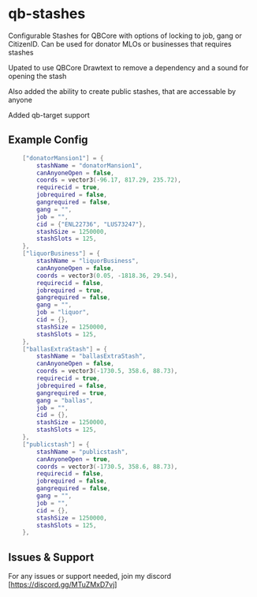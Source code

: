 # qb-stashes

Configurable Stashes for QBCore with options of locking to job, gang or CitizenID. Can be used for donator MLOs or businesses that requires stashes

Upated to use QBCore Drawtext to remove a dependency and a sound for opening the stash

Also added the ability to create public stashes, that are accessable by anyone

Added qb-target support

## Example Config

```lua
    ["donatorMansion1"] = {
        stashName = "donatorMansion1",
        canAnyoneOpen = false,
        coords = vector3(-96.17, 817.29, 235.72),
        requirecid = true,
        jobrequired = false,
        gangrequired = false,
        gang = "",
        job = "",
        cid = {"ENL22736", "LUS73247"},  
        stashSize = 1250000,
        stashSlots = 125, 
    },
    ["liquorBusiness"] = {
        stashName = "liquorBusiness",
        canAnyoneOpen = false,
        coords = vector3(0.05, -1818.36, 29.54),
        requirecid = false,
        jobrequired = true,
        gangrequired = false,
        gang = "",
        job = "liquor",
        cid = {},  
        stashSize = 1250000,
        stashSlots = 125, 
    },
    ["ballasExtraStash"] = {
        stashName = "ballasExtraStash",
        canAnyoneOpen = false,
        coords = vector3(-1730.5, 358.6, 88.73), 
        requirecid = true,
        jobrequired = false,
        gangrequired = true,
        gang = "ballas",
        job = "",
        cid = {},  
        stashSize = 1250000,
        stashSlots = 125, 
    },
    ["publicstash"] = {
        stashName = "publicstash",
        canAnyoneOpen = true,
        coords = vector3(-1730.5, 358.6, 88.73), 
        requirecid = false,
        jobrequired = false,
        gangrequired = false,
        gang = "",
        job = "",
        cid = {},  
        stashSize = 1250000,
        stashSlots = 125, 
    },
```

## Issues & Support
For any issues or support needed, join my discord [https://discord.gg/MTuZMxD7vj]
